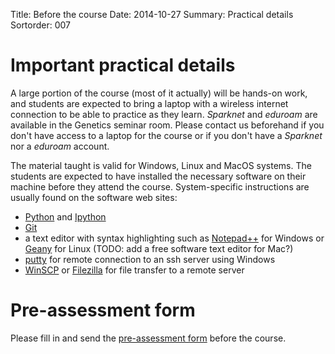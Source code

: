 Title: Before the course
Date: 2014-10-27
Summary: Practical details
Sortorder: 007

# Important practical details

A large portion of the course (most of it actually) will be hands-on work, and
students are expected to bring a laptop with a wireless internet connection to
be able to practice as they learn. *Sparknet* and *eduroam* are available in
the Genetics seminar room. Please contact us beforehand if you don't have
access to a laptop for the course or if you don't have a *Sparknet* nor a
*eduroam* account.

The material taught is valid for Windows, Linux and MacOS systems. The students
are expected to have installed the necessary software on their machine before
they attend the course. System-specific instructions are usually found on the
software web sites:

- [Python](https://www.python.org/) and [Ipython](http://ipython.org/)
- [Git](http://git-scm.com/doc)
- a text editor with syntax highlighting such as
  [Notepad++](http://www.notepad-plus-plus.org/) for Windows or
  [Geany](http://www.geany.org/) for Linux (TODO: add a free software text
  editor for Mac?)
- [putty](http://www.chiark.greenend.org.uk/~sgtatham/putty/download.html) for
  remote connection to an ssh server using Windows
- [WinSCP](http://winscp.net/eng/index.php) or
  [Filezilla](https://filezilla-project.org/) for file transfer to a remote
  server

<!-- TODO: Check with CSC how it works to get students accounts -->

# Pre-assessment form

Please fill in and send the
[pre-assessment form]({filename}pre-assessment.md) before the course.
